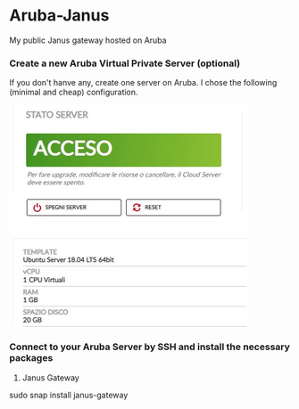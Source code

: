 # Aruba-Janus
My public Janus gateway hosted on Aruba

### Create a new Aruba Virtual Private Server (optional)

If you don't hanve any, create one server on Aruba. I chose the following (minimal and cheap) configuration. 

[![](https://github.com/guido57/Aruba-Janus/blob/master/Ubuntu%20Server.JPG)](https://github.com/guido57/Aruba-Janus/blob/master/Ubuntu%20Server.JPG)


### Connect to your Aruba Server by SSH and install the necessary packages

1. Janus Gateway 

sudo snap install janus-gateway
